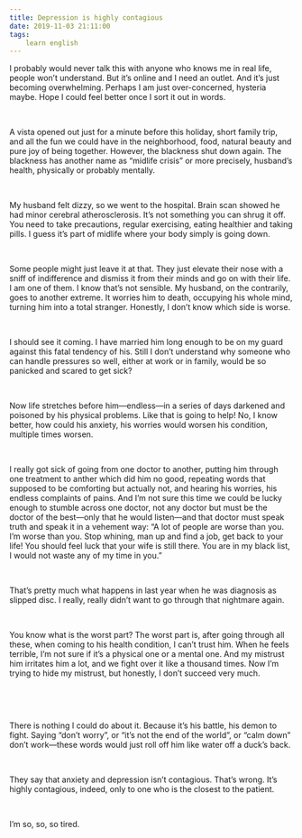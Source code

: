 ```yaml
---
title: Depression is highly contagious
date: 2019-11-03 21:11:00
tags:
    learn english
---
```

I probably would never talk this with anyone
who knows me in real life, people won’t understand. But it’s online and I need
an outlet. And it’s just becoming overwhelming. Perhaps I am just
over-concerned, hysteria maybe. Hope I could feel better once I sort it out in
words. 

 

A vista opened out just for a minute before
this holiday, short family trip, and all the fun we could have in the
neighborhood, food, natural beauty and pure joy of being together. However, the
blackness shut down again. The blackness has another name as “midlife crisis”
or more precisely, husband’s health, physically or probably mentally.  

 

My husband felt dizzy, so we went to the
hospital. Brain scan showed he had minor cerebral atherosclerosis. It’s not
something you can shrug it off. You need to take precautions, regular
exercising, eating healthier and taking pills. I guess it’s part of midlife
where your body simply is going down. 

 

Some people might just leave it at that.
They just elevate their nose with a sniff of indifference and dismiss it from
their minds and go on with their life. I am one of them. I know that’s not
sensible. My husband, on the contrarily, goes to another extreme. It worries
him to death, occupying his whole mind, turning him into a total stranger. Honestly,
I don’t know which side is worse. 

 

I should see it coming. I have married him
long enough to be on my guard against this fatal tendency of his. Still I don’t
understand why someone who can handle pressures so well, either at work or in
family, would be so panicked and scared to get sick? 

 

Now life stretches before him—endless—in a
series of days darkened and poisoned by his physical problems. Like that is
going to help! No, I know better, how could his anxiety, his worries would
worsen his condition, multiple times worsen. 

 

I really got sick of going from one doctor
to another, putting him through one treatment to anther which did him no good,
repeating words that supposed to be comforting but actually not, and hearing
his worries, his endless complaints of pains. And I’m not sure this time we could
be lucky enough to stumble across one doctor, not any doctor but must be the
doctor of the best—only that he would listen—and that doctor must speak truth
and speak it in a vehement way: “A lot of people are worse than you. I’m worse
than you. Stop whining, man up and find a job, get back to your life! You
should feel luck that your wife is still there. You are in my black list, I would
not waste any of my time in you.”  

 

That’s pretty much what happens in last
year when he was diagnosis as slipped disc. I really, really didn’t want to go
through that nightmare again. 

 

You know what is the worst part? The worst
part is, after going through all these, when coming to his health condition, I can’t
trust him. When he feels terrible, I’m not sure if it’s a physical one or a mental
one. And my mistrust him irritates him a lot, and we fight over it like a
thousand times. Now I’m trying to hide my mistrust, but honestly, I don’t
succeed very much. 

 

 

There is nothing I could do about it.
Because it’s his battle, his demon to fight. Saying “don’t worry”, or “it’s not
the end of the world”, or “calm down” don’t work—these words would just roll
off him like water off a duck’s back.

 

They say that anxiety and depression isn’t
contagious. That’s wrong. It’s highly contagious, indeed, only to one who is
the closest to the patient. 

 

I’m so, so, so tired. 

 
